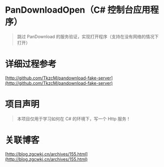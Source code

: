 # PanDownloadOpen（C# 控制台应用程序）

> 跳过 PanDownload 的服务验证，实现打开程序（支持在没有网络的情况下打开）

# 详细过程参考

[http://github.com/TkzcM/pandownload-fake-server](http://github.com/TkzcM/pandownload-fake-server)

# 项目声明

> 本项目仅用于学习如何在 C# 的环境下，写一个 Http 服务！

# 关联博客

[http://blog.zgcwkj.cn/archives/155.html](http://blog.zgcwkj.cn/archives/155.html)
